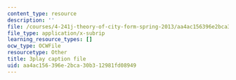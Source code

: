 ```yaml
---
content_type: resource
description: ''
file: /courses/4-241j-theory-of-city-form-spring-2013/aa4ac156396e2bca30b312981fd08949_qBrYZb6tdo4.srt
file_type: application/x-subrip
learning_resource_types: []
ocw_type: OCWFile
resourcetype: Other
title: 3play caption file
uid: aa4ac156-396e-2bca-30b3-12981fd08949
---
```

